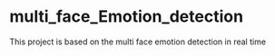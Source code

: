 # multi_face_Emotion_detection
This project is based on the multi face emotion detection in real time
